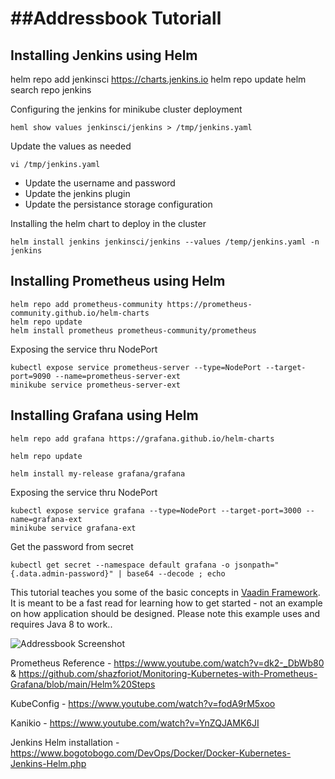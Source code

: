 ##Addressbook Tutoriall
====================


Installing Jenkins using Helm
--------------
helm repo add jenkinsci https://charts.jenkins.io
helm repo update
helm search repo jenkins

Configuring the jenkins for minikube cluster deployment

```
heml show values jenkinsci/jenkins > /tmp/jenkins.yaml
```
Update the values as needed
```
vi /tmp/jenkins.yaml
```

- Update the username and password
- Update the jenkins plugin
- Update the persistance storage configuration

Installing the helm chart to deploy in the cluster
```
helm install jenkins jenkinsci/jenkins --values /temp/jenkins.yaml -n jenkins
```

Installing Prometheus using Helm
--------------
```
helm repo add prometheus-community https://prometheus-community.github.io/helm-charts
helm repo update
helm install prometheus prometheus-community/prometheus
```

Exposing the service thru NodePort

```
kubectl expose service prometheus-server --type=NodePort --target-port=9090 --name=prometheus-server-ext
minikube service prometheus-server-ext
```

Installing Grafana using Helm
--------------

```
helm repo add grafana https://grafana.github.io/helm-charts

helm repo update

helm install my-release grafana/grafana
```
Exposing the service thru NodePort

```
kubectl expose service grafana --type=NodePort --target-port=3000 --name=grafana-ext
minikube service grafana-ext
```
Get the password from secret
```
kubectl get secret --namespace default grafana -o jsonpath="{.data.admin-password}" | base64 --decode ; echo
```
This tutorial teaches you some of the basic concepts in [Vaadin Framework](https://vaadin.com). It is meant to be
a fast read for learning how to get started - not an example on how application should be
designed. Please note this example uses and requires Java 8 to work..

![Addressbook Screenshot](addressbook_screenshot.png "Addressbook Screenshot")


Prometheus Reference - https://www.youtube.com/watch?v=dk2-_DbWb80 
& https://github.com/shazforiot/Monitoring-Kubernetes-with-Prometheus-Grafana/blob/main/Helm%20Steps

KubeConfig - https://www.youtube.com/watch?v=fodA9rM5xoo

Kanikio - https://www.youtube.com/watch?v=YnZQJAMK6JI

Jenkins Helm installation - https://www.bogotobogo.com/DevOps/Docker/Docker-Kubernetes-Jenkins-Helm.php
